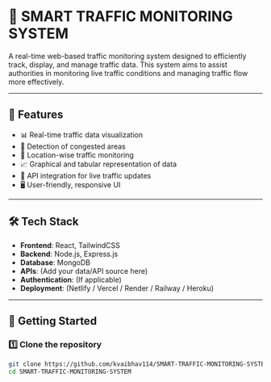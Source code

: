 # 🚦 SMART TRAFFIC MONITORING SYSTEM

A real-time web-based traffic monitoring system designed to efficiently track, display, and manage traffic data. This system aims to assist authorities in monitoring live traffic conditions and managing traffic flow more effectively.

---

## 📌 Features

- 📊 Real-time traffic data visualization
- 🛑 Detection of congested areas
- 📍 Location-wise traffic monitoring
- 📈 Graphical and tabular representation of data
- 📡 API integration for live traffic updates
- 🖥️ User-friendly, responsive UI

---

## 🛠️ Tech Stack

- **Frontend**: React, TailwindCSS
- **Backend**: Node.js, Express.js
- **Database**: MongoDB
- **APIs**: (Add your data/API source here)
- **Authentication**: (If applicable)
- **Deployment**: (Netlify / Vercel / Render / Railway / Heroku)

---

## 🚀 Getting Started

### 1️⃣ Clone the repository
```bash
git clone https://github.com/kvaibhav114/SMART-TRAFFIC-MONITORING-SYSTEM.git
cd SMART-TRAFFIC-MONITORING-SYSTEM
